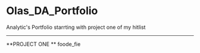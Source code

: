 # Olas_DA_Portfolio
Analytic's Portfolio 
starrting with project one of my hitlist




----------------------------------------------------------------------
**PROJECT ONE **
foode_fie 
